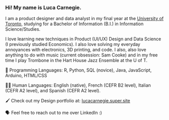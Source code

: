 ### Hi! My name is Luca Carnegie. 

I am a product designer and data analyst in my final year at the [University of Toronto](https://www.utoronto.ca/), studying for a Bachelor of Information (B.I.) in Information Science/Studies.

I love learning new techniques in Product (UI/UX) Design and Data Science (I previously studied Economics). I also love solving my everyday annoyances with electronics, 3D printing, and code. I also, also love anything to do with music (current obsession: Sam Cooke) and in my free time I play Trombone in the Hart House Jazz Ensemble at the U of T. 

💾 Programming Languages: R, Python, SQL (novice), Java, JavaScript, Arduino, HTML/CSS

🧑🏻 Human Languages: English (native), French (CEFR B2 level), Italian (CEFR A2 level), and Spanish (CEFR A2 level). 

🖌️ Check out my Design portfolio at: [lucacarnegie.super.site](https://lucacarnegie.super.site/)

🗣️ Feel free to reach out to me over LinkedIn :)

